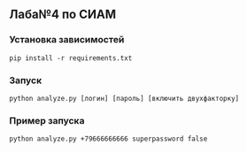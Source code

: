 ## Лаба№4 по СИАМ

### Установка зависимостей
`pip install -r requirements.txt`
### Запуск
`python analyze.py [логин] [пароль] [включить двухфакторку]`
### Пример запуска
`python analyze.py +79666666666 superpassword false`
